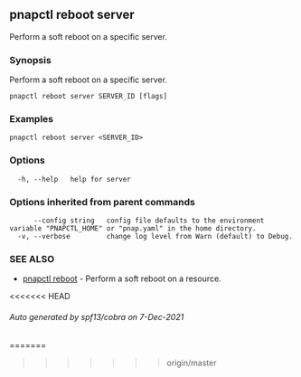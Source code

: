 ## pnapctl reboot server

Perform a soft reboot on a specific server.

### Synopsis

Perform a soft reboot on a specific server.

```
pnapctl reboot server SERVER_ID [flags]
```

### Examples

```
pnapctl reboot server <SERVER_ID>
```

### Options

```
  -h, --help   help for server
```

### Options inherited from parent commands

```
      --config string   config file defaults to the environment variable "PNAPCTL_HOME" or "pnap.yaml" in the home directory.
  -v, --verbose         change log level from Warn (default) to Debug.
```

### SEE ALSO

* [pnapctl reboot](pnapctl_reboot.md)	 - Perform a soft reboot on a resource.

<<<<<<< HEAD
###### Auto generated by spf13/cobra on 7-Dec-2021
=======
>>>>>>> origin/master
